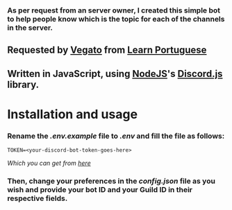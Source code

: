 ### As per request from an server owner, I created this simple bot to help people know which is the topic for each of the channels in the server.

## Requested by [Vegato](https://github.com/vekat) from [Learn Portuguese](https://discord.gg/dhnD8XE)

## Written in JavaScript, using [NodeJS](https://nodejs.org)'s [Discord.js](https://discord.js.org/#/) library.

# **Installation and usage**

### Rename the *.env.example* file to *.env* and fill the file as follows:

```
TOKEN=<your-discord-bot-token-goes-here>
```

*Which you can get from [here](https://discord.com/developers/applications)*

### Then, change your preferences in the *config.json* file as you wish and provide your bot ID and your Guild ID in their respective fields.